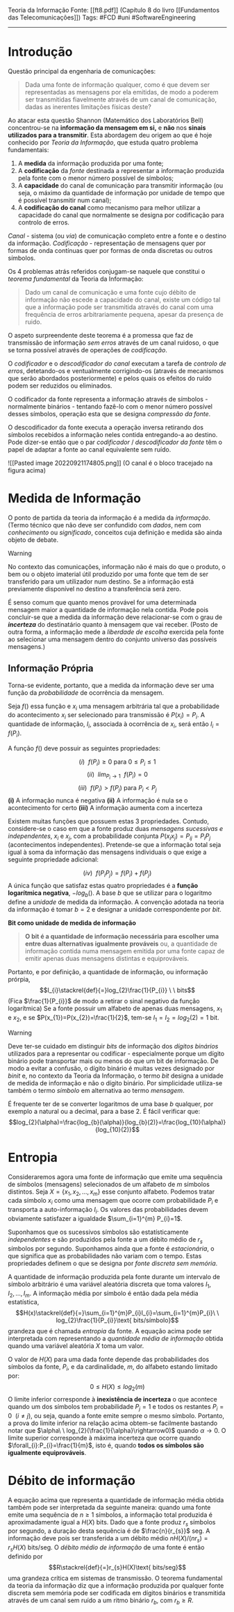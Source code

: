 Teoria da Informação
Fonte: [[ft8.pdf]] (Capítulo 8 do livro [[Fundamentos das Telecomunicações]])
Tags: #FCD #uni #SoftwareEngineering 

---
# Introdução

Questão principal da engenharia de comunicações:
> Dada uma fonte de informação qualquer, como é que devem ser representadas as mensagens por ela emitidas, de modo a poderem ser transmitidas fiavelmente através de um canal de comunicação, dadas as inerentes limitações físicas deste?

Ao atacar esta questão Shannon (Matemático dos Laboratórios Bell) concentrou-se na **informação da mensagem em si,** e **não** nos **sinais utilizados para a transmitir**.
Esta abordagem deu origem ao que é hoje conhecido por *Teoria da Informação*, que estuda quatro problema fundamentais:

1. A **medida** da informação produzida por uma fonte;
2. A **codificação** da *fonte* destinada a representar a informação produzida pela fonte com o menor número possível de símbolos;
3. A **capacidade** do canal de comunicação para transmitir informação (ou seja, o máximo da quantidade de informação por unidade de tempo que é possível transmitir num canal);
4. A **codificação do canal** como mecanismo para melhor utilizar a capacidade do canal que normalmente se designa por codificação para controlo de erros. 

*Canal* - sistema (ou *via*) de comunicação completo entre a fonte e o destino da informação.
*Codificação* - representação de mensagens quer por formas de onda contínuas quer por formas de onda discretas ou outros símbolos.

Os 4 problemas atrás referidos conjugam-se naquele que constitui o *teorema fundamental* da Teoria da Informação:

> Dado um canal de comunicação e uma fonte cujo débito de informação não escede a capacidade do canal, existe um código tal que a informação pode ser transmitida através do canal com uma frequência de erros arbitrariamente pequena, apesar da presença de ruido.

O aspeto surpreendente deste teorema é a promessa que faz de transmissão de informação *sem erros* através de um canal ruidoso, o que se torna possível através de operações de *codificação*.

O *codificador* e o *descodificador do canal* executam a tarefa de *controlo de erros*, detetando-os e ventualmente corrigindo-os (através de mecanismos que serão abordados posteriormente) e pelos quais os efeitos do ruído podem ser reduzidos ou eliminados.

O codificador da fonte representa a informação através de símbolos - normalmente binários - tentando fazê-lo com o menor número possível desses símbolos, operação esta que se designa *compressão da fonte*. 

O descodificador da fonte executa a operação inversa retirando dos símbolos recebidos a informação neles contida entregando-a ao destino. 
Pode dizer-se então que o par *codificador* / *descodificador da fonte* têm o papel de adaptar a fonte ao canal equivalente sem ruído.

![[Pasted image 20220921174805.png]]
(O canal é o bloco tracejado na figura acima)

# Medida de Informação 

O ponto de partida da teoria da informação é a medida da *informação*.
(Termo técnico que não deve ser confundido com *dados*, nem com *conhecimento* ou *significado*, conceitos cuja definição e medida são ainda objeto de debate.

> [!warning]
> No contexto das comunicações, informação não é mais do que o produto, o bem ou o objeto imaterial útil produzido por uma fonte que tem de ser transferido para um utilizador num destino. Se a informação está previamente disponível no destino a transferência será zero.

É senso comum que quanto menos provável for uma determinada mensagem maior a quantidade de informação nela contida. Pode pois concluir-se que a medida da informação deve relacionar-se com o grau de ***incerteza*** do destinatário quanto à mensagem que vai receber.
(Posto de outra forma, a informação mede a *liberdade de escolha* exercida pela fonte ao selecionar uma mensagem dentro do conjunto universo das possíveis mensagens.)

## Informação Própria

Torna-se evidente, portanto, que a medida da informação deve ser uma função da *probabilidade* de ocorrência da mensagem.

Seja $f()$ essa função e $x_{i}$ uma mensagem arbitrária tal que a probabilidade do acontecimento $x_{i}$ ser selecionado para transmissão é $P(x_{i})=P_{i}$. A quantidade de informação, $I_{i}$, associada à ocorrência de $x_{i}$, será então $I_{i}=f(P_{i})$.

A função $f()$ deve possuir as seguintes propriedades:

$$(i) \ \ f(P_{i}) \ge 0 \text{ para } 0 \le P_{i} \le 1$$
$$(ii)\ \ lim_{P_{i} \rightarrow 1} \ \ f(P_{i})=0$$
$$(iii) \ \ f(P_{i}) \gt f(P_{j}) \text{ para } P_{i} \lt P_{j}$$
**(i)** A informação nunca é negativa
**(ii)** A informação é nula se o acontecimento for certo 
**(iii)** A informação aumenta com a incerteza

Existem muitas funções que possuem estas 3 propriedades. Contudo, considere-se o caso em que a fonte produz duas *mensagens sucessivas e independentes*, $x_{i}$ e $x_{j}$, com a probabilidade conjunta $P(x_{i}x_{j})=P_{ij}=P_{i}P_{j}$ (acontecimentos independentes). Pretende-se que a informação total seja igual à soma da informação das mensagens individuais o que exige a seguinte propriedade adicional:

$$(iv) \ \ f(P_{i}P_{j})=f(P_{i})+f(P_{j})$$
A única função que satisfaz estas quatro propriedades é a **função logarítmica negativa**, $-log_{b}()$. A base $b$ que se utilizar para o logaritmo define a *unidade* de medida da informação. A convenção adotada na teoria da informação é tomar $b = 2$ e designar a unidade correspondente por *bit*.

**Bit como unidade de medida de informação**
> **O bit é a quantidade de informação necessária para escolher uma entre duas alternativas igualmente prováveis** ou, a quantidade de informação contida numa mensagem emitida por uma fonte capaz de emitir apenas duas mensagens distintas e equiprováveis.

Portanto, e por definição, a quantidade de informação, ou informação prórpia, $$I_{i}\stackrel{def}{=}log_{2}\frac{1}{P_{i}} \ \ bits$$
(Fica $\frac{1}{P_{i}}$ de modo a retirar o sinal negativo da função logarítmica)
Se a fonte possuir um alfabeto de apenas duas mensagens, $x_{1}$ e $x_{2}$, e se $P(x_{1})=P(x_{2})=\frac{1}{2}$, tem-se $I_{1} = I_{2} = log_{2}(2) = 1 \text{ bit}$.  

> [!warning]
> Deve ter-se cuidado em distinguir *bits* de informação dos *dígitos binários* utilizados para a representar ou codificar - especialmente porque um dígito binário pode transportar mais ou menos do que um bit de informação. 
> De modo a evitar a confusão, o dígito binário é muitas vezes designado por *binit* e, no contexto da Teoria da Informação, o termo *bit* designa a unidade de medida de informação e não o dígito binário.
> Por simplicidade utiliza-se também o termo *símbolo* em alternativa ao termo *mensagem*.
> 

É frequente ter de se converter logaritmos de uma base *b* qualquer, por exemplo a natural ou a decimal, para a base 2. É fácil verificar que:
$$log_{2}(\alpha)=\frac{log_{b}(\alpha)}{log_{b}(2)}=\frac{log_{10}(\alpha)}{log_{10}(2)}$$

# Entropia 

Consideraremos agora uma fonte de informação que emite uma sequência de símbolos (mensagens) selecionados de um alfabeto de $m$ símbolos distintos. Seja $X = \{x_{1},x_{2},...,x_{m}\}$ esse conjunto alfabeto. Podemos tratar cada símbolo $x_{i}$ como uma mensagem que ocorre com probabilidade $P_{i}$ e transporta a auto-informação $I_{i}$. Os valores das probabilidades devem obviamente satisfazer a igualdade $\sum_{i=1}^{m} P_{i}=1$.

Suponhamos que os sucessivos símbolos são estatísticamente *independentes* e são produzidos pela fonte a um débito médio de $r_{s}$ símbolos por segundo. Suponhamos ainda que a fonte é *estacionária*, o que significa que as probabilidades não variam com o tempo. Estas propriedades definem o que se designa por *fonte discreta sem memória*.

A quantidade de informação produzida pela fonte durante um intervalo de símbolo arbitrário é uma variável aleatória discreta que toma valores $I_{1},I_{2},...,I_{m}$. A informação média por símbolo é então dada pela média estatística, $$H(x)\stackrel{def}{=}\sum_{i=1}^{m}P_{i}I_{i}=\sum_{i=1}^{m}P_{i}\ \ log_{2}\frac{1}{P_{i}}\text{ bits/símbolo}$$
grandeza que é chamada *entropia* da fonte. A equação acima pode ser interpretada com representando a *quantidade média de informação* obtida quando uma variável aleatória $X$ toma um valor.

O valor de $H(X)$ para uma dada fonte depende das probabilidades dos símbolos da fonte, $P_{i}$, e da cardinalidade, $m$, do alfabeto estando limitado por: $$0 \leq H(X)\leq log_{2}(m)$$
O limite inferior corresponde à **inexistência de incerteza** o que acontece quando um dos símbolos tem probabilidade $P_{j}=1$ e todos os restantes $P_{i}=0\ \ (i \neq j)$, ou seja, quando a fonte emite sempre o mesmo símbolo. 
Portanto, a prova do limite inferior na relação acima obtem-se facilmente bastando notar que $\alpha\ \ log_{2}(\frac{1}{\alpha}\rightarrow0)$ quando $\alpha\rightarrow0$. O limite superior corresponde à máxima incerteza que ocorre quando $\forall_{i}:P_{i}=\frac{1}{m}$, isto é, quando **todos os símbolos são igualmente equiprováveis**. 

# Débito de informação

A equação acima que representa a quantidade de informação média obtida também pode ser interpretada da seguinte maneira: quando uma fonte emite uma sequência de $n \ge 1$ símbolos, a informação total produzida é aproximadamente igual a $H(X)$ bits. Dado que a fonte produz $r_{s}$ símbolos por segundo, a duração desta sequência é de $\frac{n}{r_{s}}$ seg. A informação deve pois ser transferida a um débito médio $nH(X)/({n}{r_{s})=r_{s}H(X)}\text{ bits/seg}$. O *débito médio de informação* de uma fonte é então definido por $$R\stackrel{def}{=}r_{s}H(X)\text{ bits/seg}$$
uma grandeza crítica em sistemas de transmissão. O teorema fundamental da teoria da informação diz que a informação produzida por qualquer fonte discreta sem memória pode ser codificada em dígitos binários e transmitida através de um canal sem ruído a um ritmo binário $r_{b}$, com $r_{b}\geq R$. 
